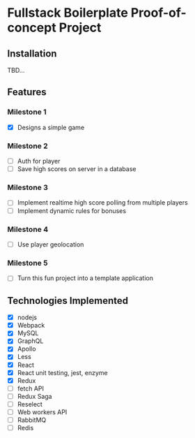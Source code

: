 # Fullstack Boilerplate Proof-of-concept Project

## Installation

TBD...

## Features

### Milestone 1

- [x] Designs a simple game

### Milestone 2

- [ ] Auth for player
- [ ] Save high scores on server in a database

### Milestone 3

- [ ] Implement realtime high score polling from multiple players
- [ ] Implement dynamic rules for bonuses

### Milestone 4

- [ ] Use player geolocation

### Milestone 5

- [ ] Turn this fun project into a template application

## Technologies Implemented

- [x] nodejs
- [x] Webpack
- [x] MySQL
- [x] GraphQL
- [x] Apollo
- [x] Less
- [x] React
- [x] React unit testing, jest, enzyme
- [x] Redux
- [ ] fetch API
- [ ] Redux Saga
- [ ] Reselect
- [ ] Web workers API
- [ ] RabbitMQ
- [ ] Redis

